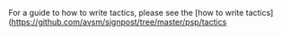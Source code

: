For a guide to how to write tactics, please see the [how to write tactics](https://github.com/avsm/signpost/tree/master/psp/tactics
